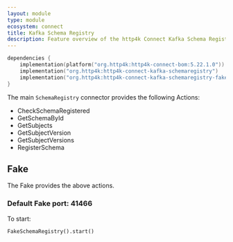 ```yaml
---
layout: module
type: module
ecosystem: connect
title: Kafka Schema Registry
description: Feature overview of the http4k Connect Kafka Schema Registry modules
---
```


```kotlin
dependencies {
    implementation(platform("org.http4k:http4k-connect-bom:5.22.1.0"))
    implementation("org.http4k:http4k-connect-kafka-schemaregistry")
    implementation("org.http4k:http4k-connect-kafka-schemaregistry-fake")
}
```

The main `SchemaRegistry` connector provides the following Actions:

- CheckSchemaRegistered
- GetSchemaById
- GetSubjects
- GetSubjectVersion
- GetSubjectVersions
- RegisterSchema

## Fake
The Fake provides the above actions.

### Default Fake port: 41466
To start:

```
FakeSchemaRegistry().start()
```
